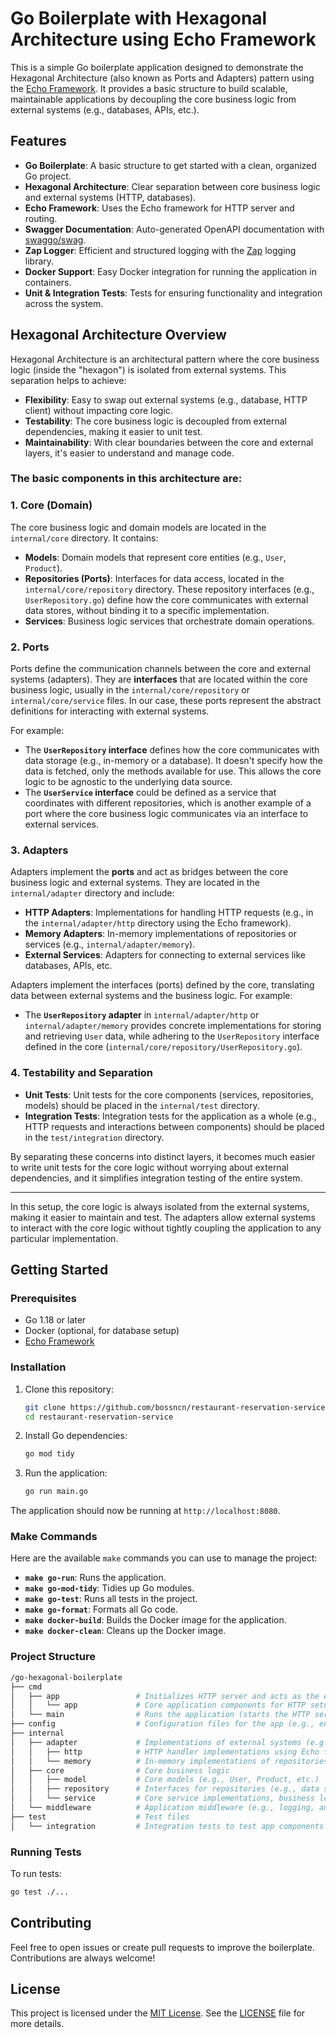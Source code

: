 # Go Boilerplate with Hexagonal Architecture using Echo Framework

This is a simple Go boilerplate application designed to demonstrate the Hexagonal Architecture (also known as Ports and Adapters) pattern using the [Echo Framework](https://echo.labstack.com/). It provides a basic structure to build scalable, maintainable applications by decoupling the core business logic from external systems (e.g., databases, APIs, etc.).

## Features

- **Go Boilerplate**: A basic structure to get started with a clean, organized Go project.
- **Hexagonal Architecture**: Clear separation between core business logic and external systems (HTTP, databases).
- **Echo Framework**: Uses the Echo framework for HTTP server and routing.
- **Swagger Documentation**: Auto-generated OpenAPI documentation with [swaggo/swag](https://github.com/swaggo/swag).
- **Zap Logger**: Efficient and structured logging with the [Zap](https://github.com/uber-go/zap) logging library.
- **Docker Support**: Easy Docker integration for running the application in containers.
- **Unit & Integration Tests**: Tests for ensuring functionality and integration across the system.

## Hexagonal Architecture Overview

Hexagonal Architecture is an architectural pattern where the core business logic (inside the "hexagon") is isolated from external systems. This separation helps to achieve:

- **Flexibility**: Easy to swap out external systems (e.g., database, HTTP client) without impacting core logic.
- **Testability**: The core business logic is decoupled from external dependencies, making it easier to unit test.
- **Maintainability**: With clear boundaries between the core and external layers, it's easier to understand and manage code.

### The basic components in this architecture are:

### 1. **Core (Domain)**
The core business logic and domain models are located in the `internal/core` directory. It contains:
- **Models**: Domain models that represent core entities (e.g., `User`, `Product`).
- **Repositories (Ports)**: Interfaces for data access, located in the `internal/core/repository` directory. These repository interfaces (e.g., `UserRepository.go`) define how the core communicates with external data stores, without binding it to a specific implementation.
- **Services**: Business logic services that orchestrate domain operations.

### 2. **Ports**
Ports define the communication channels between the core and external systems (adapters). They are **interfaces** that are located within the core business logic, usually in the `internal/core/repository` or `internal/core/service` files. In our case, these ports represent the abstract definitions for interacting with external systems.

For example:
- The **`UserRepository` interface** defines how the core communicates with data storage (e.g., in-memory or a database). It doesn't specify how the data is fetched, only the methods available for use. This allows the core logic to be agnostic to the underlying data source.
- The **`UserService` interface** could be defined as a service that coordinates with different repositories, which is another example of a port where the core business logic communicates via an interface to external services.

### 3. **Adapters**
Adapters implement the **ports** and act as bridges between the core business logic and external systems. They are located in the `internal/adapter` directory and include:
- **HTTP Adapters**: Implementations for handling HTTP requests (e.g., in the `internal/adapter/http` directory using the Echo framework).
- **Memory Adapters**: In-memory implementations of repositories or services (e.g., `internal/adapter/memory`).
- **External Services**: Adapters for connecting to external services like databases, APIs, etc.

Adapters implement the interfaces (ports) defined by the core, translating data between external systems and the business logic. For example:
- The **`UserRepository` adapter** in `internal/adapter/http` or `internal/adapter/memory` provides concrete implementations for storing and retrieving `User` data, while adhering to the `UserRepository` interface defined in the core (`internal/core/repository/UserRepository.go`).

### 4. **Testability and Separation**
- **Unit Tests**: Unit tests for the core components (services, repositories, models) should be placed in the `internal/test` directory.
- **Integration Tests**: Integration tests for the application as a whole (e.g., HTTP requests and interactions between components) should be placed in the `test/integration` directory.

By separating these concerns into distinct layers, it becomes much easier to write unit tests for the core logic without worrying about external dependencies, and it simplifies integration testing of the entire system.

---

In this setup, the core logic is always isolated from the external systems, making it easier to maintain and test. The adapters allow external systems to interact with the core logic without tightly coupling the application to any particular implementation.

## Getting Started

### Prerequisites

- Go 1.18 or later
- Docker (optional, for database setup)
- [Echo Framework](https://echo.labstack.com/)

### Installation

1. Clone this repository:

    ```bash
    git clone https://github.com/bossncn/restaurant-reservation-service.git
    cd restaurant-reservation-service
    ```

2. Install Go dependencies:

    ```bash
    go mod tidy
    ```

3. Run the application:

    ```bash
    go run main.go
    ```

The application should now be running at `http://localhost:8080`.

### Make Commands

Here are the available `make` commands you can use to manage the project:

- **`make go-run`**: Runs the application.
- **`make go-mod-tidy`**: Tidies up Go modules.
- **`make go-test`**: Runs all tests in the project.
- **`make go-format`**: Formats all Go code.
- **`make docker-build`**: Builds the Docker image for the application.
- **`make docker-clean`**: Cleans up the Docker image.

### Project Structure

```bash
/go-hexagonal-boilerplate
├── cmd
│   ├── app                 # Initializes HTTP server and acts as the entry point for the application
│   │   └── app             # Core application components for HTTP setup and dependency injection
│   └── main                # Runs the application (starts the HTTP server initialized in 'app')
├── config                  # Configuration files for the app (e.g., environment variables, settings)
├── internal
│   ├── adapter             # Implementations of external systems (e.g., HTTP, DB adapters)
│   │   ├── http            # HTTP handler implementations using Echo framework
│   │   └── memory          # In-memory implementations of repositories or services
│   ├── core                # Core business logic
│   │   ├── model           # Core models (e.g., User, Product, etc.)
│   │   ├── repository      # Interfaces for repositories (e.g., data storage logic)
│   │   └── service         # Core service implementations, business logic
│   └── middleware          # Application middleware (e.g., logging, authentication)
├── test                    # Test files
│   └── integration         # Integration tests to test app components together
```

### Running Tests
To run tests:

```bash
go test ./...
```

## Contributing
Feel free to open issues or create pull requests to improve the boilerplate. Contributions are always welcome!

## License

This project is licensed under the [MIT License](LICENSE). See the [LICENSE](LICENSE) file for more details.
